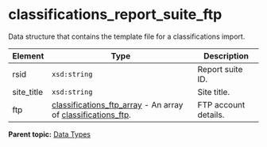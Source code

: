 # classifications\_report\_suite\_ftp

Data structure that contains the template file for a classifications import.

|Element|Type|Description|
|-------|----|-----------|
|rsid| `xsd:string` | Report suite ID. |
|site\_title| `xsd:string` | Site title. |
|ftp| [classifications\_ftp\_array](r_classifications_ftp_array.md#) - An array of [classifications\_ftp](r_classifications_ftp.md#).| FTP account details. |

**Parent topic:** [Data Types](../data_types/classifications_data_types.md)

